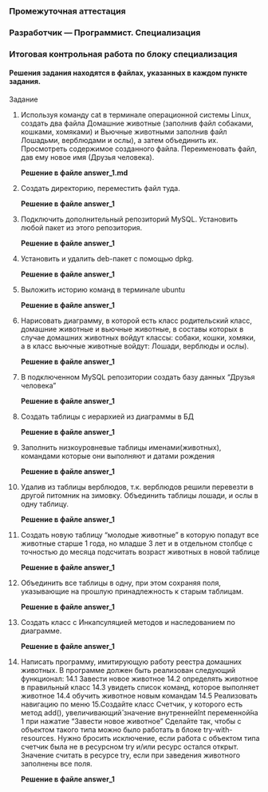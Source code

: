 ### Промежуточная аттестация
### Разработчик — Программист. Специализация

### Итоговая контрольная работа по блоку специализация

#### Решения задания находятся в файлах, указанных в каждом пункте задания.</h5>

Задание
1. Используя команду cat в терминале операционной системы Linux, создать
   два файла Домашние животные (заполнив файл собаками, кошками,
   хомяками) и Вьючные животными заполнив файл Лошадьми, верблюдами и
   ослы), а затем объединить их. Просмотреть содержимое созданного файла.
   Переименовать файл, дав ему новое имя (Друзья человека).

   **Решение в файле answer_1.md**
2. Создать директорию, переместить файл туда.

   **Решение в файле answer_1**
3. Подключить дополнительный репозиторий MySQL. Установить любой пакет
   из этого репозитория.

   **Решение в файле answer_1**
4. Установить и удалить deb-пакет с помощью dpkg.

   **Решение в файле answer_1**
5. Выложить историю команд в терминале ubuntu

   **Решение в файле answer_1**
6. Нарисовать диаграмму, в которой есть класс родительский класс, домашние
   животные и вьючные животные, в составы которых в случае домашних
   животных войдут классы: собаки, кошки, хомяки, а в класс вьючные животные
   войдут: Лошади, верблюды и ослы).

   **Решение в файле answer_1**
7. В подключенном MySQL репозитории создать базу данных “Друзья
   человека”

   **Решение в файле answer_1**
8. Создать таблицы с иерархией из диаграммы в БД

   **Решение в файле answer_1**
9. Заполнить низкоуровневые таблицы именами(животных), командами
   которые они выполняют и датами рождения

   **Решение в файле answer_1**
10. Удалив из таблицы верблюдов, т.к. верблюдов решили перевезти в другой
    питомник на зимовку. Объединить таблицы лошади, и ослы в одну таблицу.

    **Решение в файле answer_1**
11. Создать новую таблицу “молодые животные” в которую попадут все
    животные старше 1 года, но младше 3 лет и в отдельном столбце с точностью
    до месяца подсчитать возраст животных в новой таблице

    **Решение в файле answer_1**
12. Объединить все таблицы в одну, при этом сохраняя поля, указывающие на
    прошлую принадлежность к старым таблицам.

    **Решение в файле answer_1**
13. Создать класс с Инкапсуляцией методов и наследованием по диаграмме.

    **Решение в файле answer_1**
14. Написать программу, имитирующую работу реестра домашних животных.
    В программе должен быть реализован следующий функционал:
    14.1 Завести новое животное
    14.2 определять животное в правильный класс
    14.3 увидеть список команд, которое выполняет животное
    14.4 обучить животное новым командам
    14.5 Реализовать навигацию по меню
    15.Создайте класс Счетчик, у которого есть метод add(), увеличивающий̆
    значение внутренней̆int переменной̆на 1 при нажатие “Завести новое
    животное” Сделайте так, чтобы с объектом такого типа можно было работать в
    блоке try-with-resources. Нужно бросить исключение, если работа с объектом
    типа счетчик была не в ресурсном try и/или ресурс остался открыт. Значение
    считать в ресурсе try, если при заведения животного заполнены все поля.
    
    **Решение в файле answer_1**